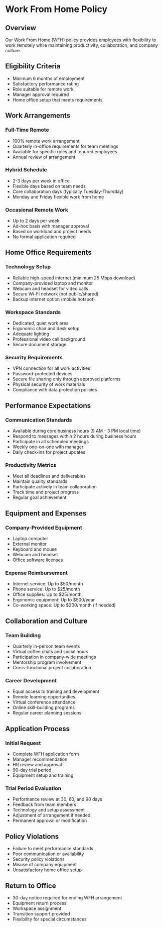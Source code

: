 # Work From Home Policy

## Overview
Our Work From Home (WFH) policy provides employees with flexibility to work remotely while maintaining productivity, collaboration, and company culture.

## Eligibility Criteria
- Minimum 6 months of employment
- Satisfactory performance rating
- Role suitable for remote work
- Manager approval required
- Home office setup that meets requirements

## Work Arrangements

### Full-Time Remote
- 100% remote work arrangement
- Quarterly in-office requirements for team meetings
- Available for specific roles and tenured employees
- Annual review of arrangement

### Hybrid Schedule
- 2-3 days per week in office
- Flexible days based on team needs
- Core collaboration days (typically Tuesday-Thursday)
- Monday and Friday flexible work from home

### Occasional Remote Work
- Up to 2 days per week
- Ad-hoc basis with manager approval
- Based on workload and project needs
- No formal application required

## Home Office Requirements

### Technology Setup
- Reliable high-speed internet (minimum 25 Mbps download)
- Company-provided laptop and monitor
- Webcam and headset for video calls
- Secure Wi-Fi network (not public/shared)
- Backup internet option (mobile hotspot)

### Workspace Standards
- Dedicated, quiet work area
- Ergonomic chair and desk setup
- Adequate lighting
- Professional video call background
- Secure document storage

### Security Requirements
- VPN connection for all work activities
- Password-protected devices
- Secure file sharing only through approved platforms
- Physical security of work materials
- Compliance with data protection policies

## Performance Expectations

### Communication Standards
- Available during core business hours (9 AM - 3 PM local time)
- Respond to messages within 2 hours during business hours
- Participate in all scheduled meetings
- Weekly one-on-one with manager
- Daily check-ins for project updates

### Productivity Metrics
- Meet all deadlines and deliverables
- Maintain quality standards
- Participate actively in team collaboration
- Track time and project progress
- Regular goal achievement

## Equipment and Expenses

### Company-Provided Equipment
- Laptop computer
- External monitor
- Keyboard and mouse
- Webcam and headset
- Office software licenses

### Expense Reimbursement
- Internet service: Up to $50/month
- Phone service: Up to $25/month
- Office supplies: Up to $25/month
- Ergonomic equipment: Up to $500/year
- Co-working space: Up to $200/month (if needed)

## Collaboration and Culture

### Team Building
- Quarterly in-person team events
- Virtual coffee chats and social hours
- Participation in company-wide meetings
- Mentorship program involvement
- Cross-functional project collaboration

### Career Development
- Equal access to training and development
- Remote learning opportunities
- Virtual conference attendance
- Online skill-building programs
- Regular career planning sessions

## Application Process

### Initial Request
- Complete WFH application form
- Manager recommendation
- HR review and approval
- 90-day trial period
- Equipment setup and training

### Trial Period Evaluation
- Performance review at 30, 60, and 90 days
- Feedback from team members
- Technology and setup assessment
- Adjustment of arrangement if needed
- Permanent approval or modification

## Policy Violations
- Failure to meet performance standards
- Poor communication or availability
- Security policy violations
- Misuse of company equipment
- Unsatisfactory home office setup

## Return to Office
- 30-day notice required for ending WFH arrangement
- Equipment return process
- Workspace assignment
- Transition support provided
- Flexibility for special circumstances
